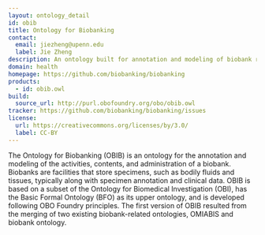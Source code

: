 ```yaml
---
layout: ontology_detail
id: obib
title: Ontology for Biobanking
contact:
  email: jiezheng@upenn.edu
  label: Jie Zheng
description: An ontology built for annotation and modeling of biobank repository and biobanking administration
domain: health
homepage: https://github.com/biobanking/biobanking
products:
  - id: obib.owl
build:
  source_url: http://purl.obofoundry.org/obo/obib.owl
tracker: https://github.com/biobanking/biobanking/issues
license:
  url: https://creativecommons.org/licenses/by/3.0/
  label: CC-BY  
---
```


The Ontology for Biobanking (OBIB) is an ontology for the annotation and modeling of the activities, contents, and administration of a biobank. Biobanks are facilities that store specimens, such as bodily fluids and tissues, typically along with specimen annotation and clinical data. OBIB is based on a subset of the Ontology for Biomedical Investigation (OBI), has the Basic Formal Ontology (BFO) as its upper ontology, and is developed following OBO Foundry principles. The first version of OBIB resulted from the merging of two existing biobank-related ontologies, OMIABIS and biobank ontology.

